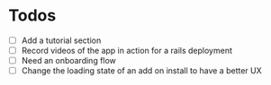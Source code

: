# Todos
- [ ] Add a tutorial section
- [ ] Record videos of the app in action for a rails deployment
- [ ] Need an onboarding flow
- [ ] Change the loading state of an add on install to have a better UX